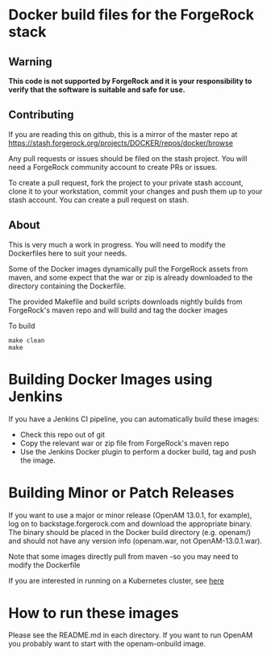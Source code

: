 # Docker build files for the ForgeRock stack

## Warning
**This code is not supported by ForgeRock and it is your responsibility to verify that the software is suitable and safe for use.**

## Contributing 

If you are reading this on github, this is a mirror of the master 
repo at https://stash.forgerock.org/projects/DOCKER/repos/docker/browse 

Any pull requests or issues should be filed on the stash project. You 
will need a ForgeRock community account to create PRs or issues.

To create a pull request, fork the project to your private stash account, clone it to your workstation,
commit your changes and push them up to your stash account. You can create a pull request on stash.



## About

This is very much a work in progress. You will need to modify the Dockerfiles here to suit
your needs. 

Some of the Docker images dynamically pull the ForgeRock assets from maven, and some
expect that the war or zip is already downloaded to the directory containing the Dockerfile.


The provided Makefile and build scripts downloads nightly builds from ForgeRock's maven repo
and will build and tag the docker images

To build

```
make clean
make
```


# Building Docker Images using Jenkins

If you have a Jenkins CI pipeline, you can automatically build these images:
 * Check this repo out of git
 * Copy the relevant war or zip file from ForgeRock's maven repo
 * Use the Jenkins Docker plugin to perform a docker build, tag and push the image.


# Building Minor or Patch Releases

If you want to use a major or minor release (OpenAM 13.0.1, for example), log on to
backstage.forgerock.com and download the appropriate binary. The binary should be
placed in the Docker build directory (e.g. openam/) and should not have any
version info (openam.war, not OpenAM-13.0.1.war).

Note that some images directly pull from maven -so you may need to modify the Dockerfile

If you are interested in running on a Kubernetes cluster,
see  [here](https://github.com/ForgeRock/fretes)


# How to run these images

Please see the README.md in each directory.  If you want to run OpenAM you probably want to start
with the openam-onbuild image. 
